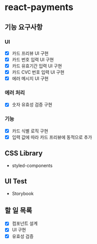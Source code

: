 # react-payments

## 기능 요구사항

### UI

- [x] 카드 프리뷰 UI 구현
- [x] 카드 번호 입력 UI 구현
- [x] 카드 유효기간 입력 UI 구현
- [x] 카드 CVC 번호 입력 UI 구현
- [x] 에러 메시지 UI 구현

### 에러 처리

- [x] 숫자 유효성 검증 구현

### 기능

- [x] 카드 식별 로직 구현
- [x] 입력 값에 따라 카드 프리뷰에 동적으로 추가

## CSS Library

- styled-components

## UI Test

- Storybook

## 할 일 목록

- [x] 컴포넌트 설계
- [x] UI 구현
- [x] 유효성 검증
